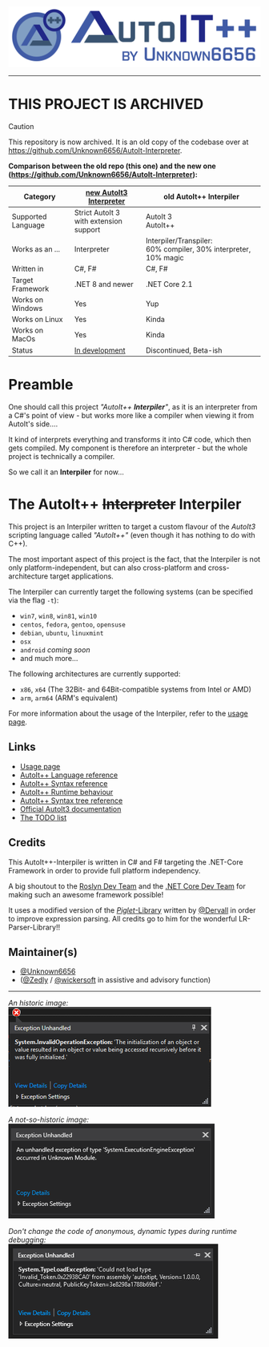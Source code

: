 ![Banner image](artwork/banner.png)

<hr/>

# THIS PROJECT IS ARCHIVED

> [!CAUTION]
> This repository is now archived. It is an old copy of the codebase over at https://github.com/Unknown6656/AutoIt-Interpreter.


**Comparison between the old repo (this one) and the new one (https://github.com/Unknown6656/AutoIt-Interpreter):**

Category | [new AutoIt3 Interpreter](https://github.com/Unknown6656/AutoIt-Interpreter) | old AutoIt++ Interpiler
---------|---------------------|--------------------
Supported Language| Strict AutoIt 3<br/>with extension support | AutoIt 3<br/>AutoIt++ 
Works as an ... | Interpreter | Interpiler/Transpiler:<br/>60% compiler, 30% interpreter, 10% magic 
Written in | C#, F# | C#, F#
Target Framework | .NET 8 and newer | .NET Core 2.1
Works on Windows | Yes | Yup
Works on Linux | Yes | Kinda
Works on MacOs | Yes | Kinda
Status | [In development](https://github.com/Unknown6656/AutoIt-Interpreter/projects/1) | Discontinued, Beta-ish


# Preamble

One should call this project _"AutoIt++ **Interpiler**"_, as it is an interpreter from a C#'s point of view - but works more like a compiler when viewing it from AutoIt's side....

It kind of interprets everything and transforms it into C# code, which then gets compiled. My component is therefore an interpreter - but the whole project is technically a compiler.

So we call it an **Interpiler** for now...

# The AutoIt++ <s>Interpreter</s> Interpiler

This project is an Interpiler written to target a custom flavour of the _AutoIt3_ scripting language called _"AutoIt++"_ (even though it has nothing to do with C++).

The most important aspect of this project is the fact, that the Interpiler is not only platform-independent, but can also cross-platform and cross-architecture target applications.

The Interpiler can currently target the following systems (can be specified via the flag `-t`):
 - `win7`, `win8`, `win81`, `win10`
 - `centos`, `fedora`, `gentoo`, `opensuse`
 - `debian`, `ubuntu`, `linuxmint`
 - `osx`
 - `android` _coming soon_
 - and much more...

The following architectures are currently supported:
 - `x86`, `x64` (The 32Bit- and 64Bit-compatible systems from Intel or AMD)
 - `arm`, `arm64` (ARM's equivalent)

For more information about the usage of the Interpiler, refer to the [usage page](doc/usage.md).

## Links

 - [Usage page](doc/usage.md)
 - [AutoIt++ Language reference](doc/language.md)
 - [AutoIt++ Syntax reference](doc/syntax.md)
 - [AutoIt++ Runtime behaviour](doc/runtime.md)
 - [AutoIt++ Syntax tree reference](doc/syntax-tree.md)
 - [Official AutoIt3 documentation](https://www.autoitscript.com/autoit3/docs/)
 - [The TODO list](todo.txt)

## Credits

This AutoIt++-Interpiler is written in C# and F# targeting the .NET-Core Framework in order to provide full platform independency.

A big shoutout to the [Roslyn Dev Team](https://github.com/dotnet/roslyn) and the [.NET Core Dev Team](https://github.com/dotnet/coreclr) for making such an awesome framework possible!

It uses a modified version of the [_Piglet_-Library](https://github.com/Dervall/Piglet) written by [@Dervall](https://github.com/Dervall) in order to improve expression parsing.
All credits go to him for the wonderful LR-Parser-Library!!

## Maintainer(s)

 - [@Unknown6656](https://github.com/Unknown6656)
 - ([@Zedly](https://github.com/Zedly) / [@wickersoft](https://github.com/wickersoft) in assistive and advisory function)

-----------------

_An historic image:_<br/>
![Exception Screenshot](doc/images/wtf-1.png)

_A not-so-historic image:_<br/>
![Exception Screenshot](doc/images/wtf-2.png)

_Don't change the code of anonymous, dynamic types during runtime debugging:_<br/>
![Exception Screenshot](doc/images/wtf-3.png)
